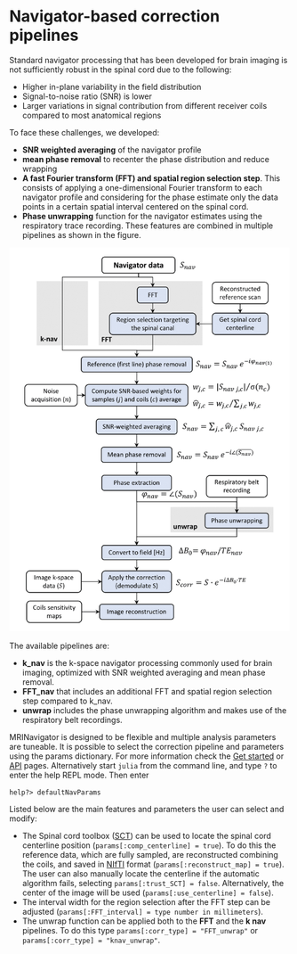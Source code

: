 # Navigator-based correction pipelines

Standard navigator processing that has been developed for brain imaging is not sufficiently robust in the spinal cord due to the following:
* Higher in-plane variability in the field distribution
* Signal-to-noise ratio (SNR) is lower
* Larger variations in signal contribution from different receiver coils compared to most anatomical regions

To face these challenges, we developed:
* __SNR weighted averaging__ of the navigator profile
* __mean phase removal__ to recenter the phase distribution and reduce wrapping
* __A fast Fourier transform (FFT) and spatial region selection step__. This consists of applying a one-dimensional Fourier transform to each navigator profile and considering for the phase estimate only the data points in a certain spatial interval centered on the spinal cord.
* __Phase unwrapping__ function for the navigator estimates using the respiratory trace recording.
These features are combined in multiple pipelines as shown in the figure.

![Pipelines](./assets/pipeline.png)

The available pipelines are:
* __k_nav__ is the k-space navigator processing commonly used for brain imaging, optimized with SNR weighted averaging and mean phase removal.
* __FFT_nav__ that includes an additional FFT and spatial region selection step compared to k_nav.
* __unwrap__ includes the phase unwrapping algorithm and makes use of the respiratory belt recordings.

MRINavigator is designed to be flexible and multiple analysis parameters are tuneable. It is possible to select the correction pipeline and parameters using the params dictionary.
For more information check the [Get started](@ref) or [API](@ref) pages. Alternatively start `julia` from the command line, and type `?` to enter the help REPL mode. Then enter

```
help?> defaultNavParams
```

Listed below are the main features and parameters the user can select and modify:
* The Spinal cord toolbox ([SCT](https://spinalcordtoolbox.com)) can be used to locate the spinal cord centerline position (`params[:comp_centerline] = true`). To do this the reference data, which are fully sampled, are reconstructed combining the coils, and saved in [NIfTI](https://brainder.org/2012/09/23/the-nifti-file-format/) format (`params[:reconstruct_map] = true`).  The user can also manually locate the centerline if the automatic algorithm fails, selecting `params[:trust_SCT] = false`. Alternatively, the center of the image will be used (`params[:use_centerline] = false`).
* The interval width for the region selection after the FFT step can be adjusted (`params[:FFT_interval] = type number in millimeters`).
* The unwrap function can be applied both to the __FFT__ and the __k nav__ pipelines. To do this type `params[:corr_type] = "FFT_unwrap"` or `params[:corr_type] = "knav_unwrap"`.